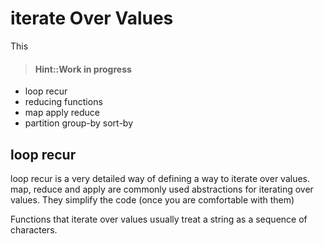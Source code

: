 # iterate Over Values
This

> #### Hint::Work in progress

* loop recur
* reducing functions
* map apply reduce
* partition group-by sort-by



## loop recur
loop recur is a very detailed way of defining a way to iterate over values. map, reduce and apply are commonly used abstractions for iterating over values. They simplify the code (once you are comfortable with them)

Functions that iterate over values usually treat a string as a sequence of characters.
